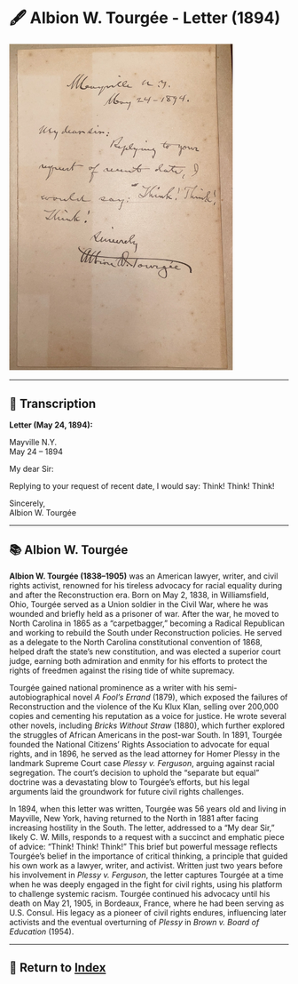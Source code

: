 # 🖋️ Albion W. Tourgée - Letter (1894)

<a href="assets/Albion_Tourgee_Letter.jpg" target="_blank">
  <img src="assets/Albion_Tourgee_Letter.jpg" alt="Albion Tourgée Letter" style="max-width: 80%; height: auto;"/>
</a>

---

## 📜 Transcription

**Letter (May 24, 1894):**  

Mayville N.Y.  
May 24 – 1894  

My dear Sir:  

Replying to your request of recent date, I would say: Think! Think! Think!  

Sincerely,  
Albion W. Tourgée  

---

## 📚 Albion W. Tourgée

**Albion W. Tourgée (1838–1905)** was an American lawyer, writer, and civil rights activist, renowned for his tireless advocacy for racial equality during and after the Reconstruction era. Born on May 2, 1838, in Williamsfield, Ohio, Tourgée served as a Union soldier in the Civil War, where he was wounded and briefly held as a prisoner of war. After the war, he moved to North Carolina in 1865 as a “carpetbagger,” becoming a Radical Republican and working to rebuild the South under Reconstruction policies. He served as a delegate to the North Carolina constitutional convention of 1868, helped draft the state’s new constitution, and was elected a superior court judge, earning both admiration and enmity for his efforts to protect the rights of freedmen against the rising tide of white supremacy.

Tourgée gained national prominence as a writer with his semi-autobiographical novel *A Fool’s Errand* (1879), which exposed the failures of Reconstruction and the violence of the Ku Klux Klan, selling over 200,000 copies and cementing his reputation as a voice for justice. He wrote several other novels, including *Bricks Without Straw* (1880), which further explored the struggles of African Americans in the post-war South. In 1891, Tourgée founded the National Citizens’ Rights Association to advocate for equal rights, and in 1896, he served as the lead attorney for Homer Plessy in the landmark Supreme Court case *Plessy v. Ferguson*, arguing against racial segregation. The court’s decision to uphold the “separate but equal” doctrine was a devastating blow to Tourgée’s efforts, but his legal arguments laid the groundwork for future civil rights challenges.

In 1894, when this letter was written, Tourgée was 56 years old and living in Mayville, New York, having returned to the North in 1881 after facing increasing hostility in the South. The letter, addressed to a “My dear Sir,” likely C. W. Mills, responds to a request with a succinct and emphatic piece of advice: “Think! Think! Think!” This brief but powerful message reflects Tourgée’s belief in the importance of critical thinking, a principle that guided his own work as a lawyer, writer, and activist. Written just two years before his involvement in *Plessy v. Ferguson*, the letter captures Tourgée at a time when he was deeply engaged in the fight for civil rights, using his platform to challenge systemic racism. Tourgée continued his advocacy until his death on May 21, 1905, in Bordeaux, France, where he had been serving as U.S. Consul. His legacy as a pioneer of civil rights endures, influencing later activists and the eventual overturning of *Plessy* in *Brown v. Board of Education* (1954).

---

## 🔗 Return to [Index](index.md)